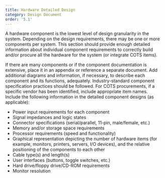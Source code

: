 ```yaml
---
title: Hardware Detailed Design
category: Design Document
order: '5.1'
---
```


A hardware component is the lowest level of design granularity in the system.  Depending on the design requirements, there may be one or more components per system.  This section should provide enough detailed information about individual component requirements to correctly build and/or procure all the hardware for the system (or integrate COTS items).

If there are many components or if the component documentation is extensive, place it in an appendix or reference a separate document.  Add additional diagrams and information, if necessary, to describe each component and its functions, adequately.  Industry-standard component specification practices should be followed.  For COTS procurements, if a specific vendor has been identified, include appropriate item names.  Include the following information in the detailed component designs (as applicable):

- Power input requirements for each component
- Signal impedances and logic states
- Connector specifications (serial/parallel, 11-pin, male/female, etc.)
- Memory and/or storage space requirements
- Processor requirements (speed and functionality)
- Graphical representation depicting the number of hardware items (for example, monitors, printers, servers, I/O devices), and the relative positioning of the components to each other
- Cable type(s) and length(s)
- User interfaces (buttons, toggle switches, etc.)
- Hard drive/floppy drive/CD-ROM requirements
- Monitor resolution
